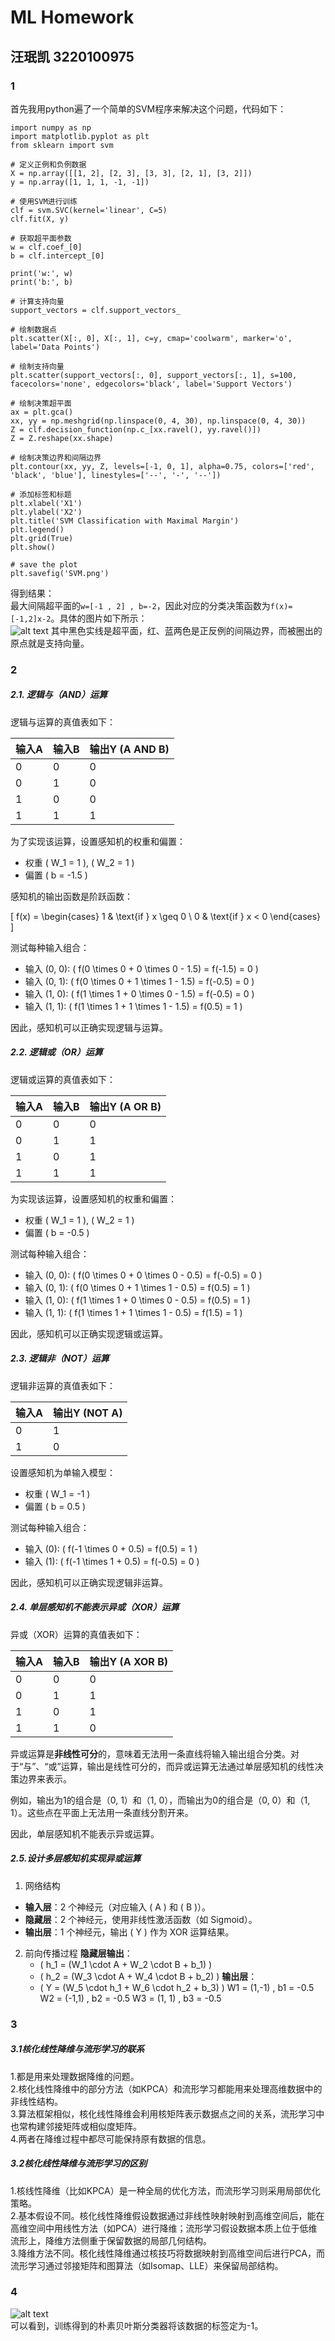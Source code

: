 # ML Homework
## 汪珉凯       3220100975

### 1
首先我用python遍了一个简单的SVM程序来解决这个问题，代码如下：  
```
import numpy as np
import matplotlib.pyplot as plt
from sklearn import svm

# 定义正例和负例数据
X = np.array([[1, 2], [2, 3], [3, 3], [2, 1], [3, 2]])
y = np.array([1, 1, 1, -1, -1])

# 使用SVM进行训练
clf = svm.SVC(kernel='linear', C=5)
clf.fit(X, y)

# 获取超平面参数
w = clf.coef_[0]
b = clf.intercept_[0]

print('w:', w)
print('b:', b)

# 计算支持向量
support_vectors = clf.support_vectors_

# 绘制数据点
plt.scatter(X[:, 0], X[:, 1], c=y, cmap='coolwarm', marker='o', label='Data Points')

# 绘制支持向量
plt.scatter(support_vectors[:, 0], support_vectors[:, 1], s=100, facecolors='none', edgecolors='black', label='Support Vectors')

# 绘制决策超平面
ax = plt.gca()
xx, yy = np.meshgrid(np.linspace(0, 4, 30), np.linspace(0, 4, 30))
Z = clf.decision_function(np.c_[xx.ravel(), yy.ravel()])
Z = Z.reshape(xx.shape)

# 绘制决策边界和间隔边界
plt.contour(xx, yy, Z, levels=[-1, 0, 1], alpha=0.75, colors=['red', 'black', 'blue'], linestyles=['--', '-', '--'])

# 添加标签和标题
plt.xlabel('X1')
plt.ylabel('X2')
plt.title('SVM Classification with Maximal Margin')
plt.legend()
plt.grid(True)
plt.show()

# save the plot
plt.savefig('SVM.png')
```   
得到结果：  
最大间隔超平面的`w=[-1 , 2] , b=-2`，因此对应的分类决策函数为`f(x)=[-1,2]x-2`。具体的图片如下所示：  
![alt text](SVM_result.png) 
其中黑色实线是超平面，红、蓝两色是正反例的间隔边界，而被圈出的原点就是支持向量。  

### 2
##### 2.1. 逻辑与（AND）运算

逻辑与运算的真值表如下：

| 输入A | 输入B | 输出Y (A AND B) |
|-------|-------|-----------------|
|   0   |   0   |        0        |
|   0   |   1   |        0        |
|   1   |   0   |        0        |
|   1   |   1   |        1        |

为了实现该运算，设置感知机的权重和偏置：

- 权重 \( W_1 = 1 \), \( W_2 = 1 \)
- 偏置 \( b = -1.5 \)

感知机的输出函数是阶跃函数：

\[
f(x) =
\begin{cases}
1 & \text{if } x \geq 0 \\
0 & \text{if } x < 0
\end{cases}
\]

测试每种输入组合：

- 输入 (0, 0): \( f(0 \times 0 + 0 \times 0 - 1.5) = f(-1.5) = 0 \)
- 输入 (0, 1): \( f(0 \times 0 + 1 \times 1 - 1.5) = f(-0.5) = 0 \)
- 输入 (1, 0): \( f(1 \times 1 + 0 \times 0 - 1.5) = f(-0.5) = 0 \)
- 输入 (1, 1): \( f(1 \times 1 + 1 \times 1 - 1.5) = f(0.5) = 1 \)

因此，感知机可以正确实现逻辑与运算。

##### 2.2. 逻辑或（OR）运算

逻辑或运算的真值表如下：

| 输入A | 输入B | 输出Y (A OR B) |
|-------|-------|----------------|
|   0   |   0   |        0       |
|   0   |   1   |        1       |
|   1   |   0   |        1       |
|   1   |   1   |        1       |

为实现该运算，设置感知机的权重和偏置：

- 权重 \( W_1 = 1 \), \( W_2 = 1 \)
- 偏置 \( b = -0.5 \)

测试每种输入组合：

- 输入 (0, 0): \( f(0 \times 0 + 0 \times 0 - 0.5) = f(-0.5) = 0 \)
- 输入 (0, 1): \( f(0 \times 0 + 1 \times 1 - 0.5) = f(0.5) = 1 \)
- 输入 (1, 0): \( f(1 \times 1 + 0 \times 0 - 0.5) = f(0.5) = 1 \)
- 输入 (1, 1): \( f(1 \times 1 + 1 \times 1 - 0.5) = f(1.5) = 1 \)

因此，感知机可以正确实现逻辑或运算。

##### 2.3. 逻辑非（NOT）运算

逻辑非运算的真值表如下：

| 输入A | 输出Y (NOT A) |
|-------|---------------|
|   0   |       1       |
|   1   |       0       |

设置感知机为单输入模型：

- 权重 \( W_1 = -1 \)
- 偏置 \( b = 0.5 \)

测试每种输入组合：

- 输入 (0): \( f(-1 \times 0 + 0.5) = f(0.5) = 1 \)
- 输入 (1): \( f(-1 \times 1 + 0.5) = f(-0.5) = 0 \)

因此，感知机可以正确实现逻辑非运算。

##### 2.4. 单层感知机不能表示异或（XOR）运算

异或（XOR）运算的真值表如下：

| 输入A | 输入B | 输出Y (A XOR B) |
|-------|-------|-----------------|
|   0   |   0   |        0        |
|   0   |   1   |        1        |
|   1   |   0   |        1        |
|   1   |   1   |        0        |

异或运算是**非线性可分**的，意味着无法用一条直线将输入输出组合分类。对于“与”、“或”运算，输出是线性可分的，而异或运算无法通过单层感知机的线性决策边界来表示。

例如，输出为1的组合是（0, 1）和（1, 0），而输出为0的组合是（0, 0）和（1, 1）。这些点在平面上无法用一条直线分割开来。

因此，单层感知机不能表示异或运算。

##### 2.5.设计多层感知机实现异或运算

1. 网络结构
- **输入层**：2 个神经元（对应输入 \( A \) 和 \( B \)）。
- **隐藏层**：2 个神经元，使用非线性激活函数（如 Sigmoid）。
- **输出层**：1 个神经元，输出 \( Y \) 作为 XOR 运算结果。



2. 前向传播过程
**隐藏层输出**：
   - \( h_1 = (W_1 \cdot A + W_2 \cdot B + b_1) \)
   - \( h_2 = (W_3 \cdot A + W_4 \cdot B + b_2) \)
**输出层**：
   - \( Y = (W_5 \cdot h_1 + W_6 \cdot h_2 + b_3) \)
   W1 = (1,-1)  ,   b1 = -0.5
   W2 = (-1,1)  ,   b2 = -0.5
   W3 = (1, 1)  ,   b3 = -0.5
### 3
##### 3.1核化线性降维与流形学习的联系
1.都是用来处理数据降维的问题。  
2.核化线性降维中的部分方法（如KPCA）和流形学习都能用来处理高维数据中的非线性结构。  
3.算法框架相似，核化线性降维会利用核矩阵表示数据点之间的关系，流形学习中也常构建邻接矩阵或相似度矩阵。  
4.两者在降维过程中都尽可能保持原有数据的信息。  
##### 3.2核化线性降维与流形学习的区别
1.核线性降维（比如KPCA）是一种全局的优化方法，而流形学习则采用局部优化策略。  
2.基本假设不同。核化线性降维假设数据通过非线性映射映射到高维空间后，能在高维空间中用线性方法（如PCA）进行降维；流形学习假设数据本质上位于低维流形上，降维方法侧重于保留数据的局部几何结构。  
3.降维方法不同。核化线性降维通过核技巧将数据映射到高维空间后进行PCA，而流形学习通过邻接矩阵和图算法（如Isomap、LLE）来保留局部结构。  

### 4
![alt text](f6e5066c5956bd061a8b4010659ff6e.jpg)  
可以看到，训练得到的朴素贝叶斯分类器将该数据的标签定为-1。